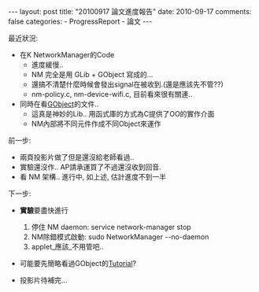 --- layout: post title: "20100917 論文進度報告" date: 2010-09-17 comments: false categories: - ProgressReport - 論文 --- 

最近狀況:

  * 在K NetworkManager的Code
    * 進度緩慢..
    * NM 完全是用 GLib + GObject 寫成的...
    * 還搞不清楚什麼時候會發出signal在被收到.(還是應該先不管??)
    * nm-policy.c, nm-device-wifi.c, 目前看來很有關連..
  * 同時在看[GObject](http://library.gnome.org/devel/gobject/unstable/)的文件..
    * 這真是神妙的Lib.. 用函式庫的方式為C提供了OO的實作介面
    * NM內部將不同元件作成不同Object來運作
  
前一步:

  * 兩頁投影片做了但是還沒給老師看過..
  * 實驗還沒作.. AP請承運買了不過還沒收到回音.
  * 看 NM 架構.. 進行中, 如上述, 估計進度不到一半
  
下一步:

  * **實驗**要盡快進行
    1. 停住 NM daemon: service network-manager stop
    2. NM除錯模式啟動: sudo NetworkManager --no-daemon
    3. applet_應該_不用管吧..  

  * 可能要先簡略看過GObject的[Tutorial](http://library.gnome.org/devel/gobject/unstable/howto-gobject.html)?
  * 投影片待補完...

